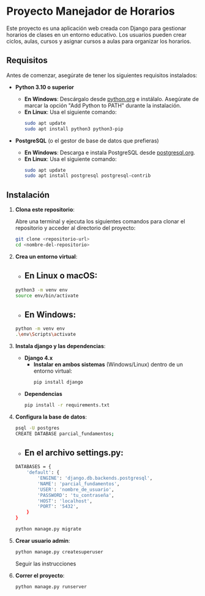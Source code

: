 # Proyecto Manejador de Horarios

Este proyecto es una aplicación web creada con Django para gestionar horarios de clases en un entorno educativo. Los usuarios pueden crear ciclos, aulas, cursos y asignar cursos a aulas para organizar los horarios.

## Requisitos

Antes de comenzar, asegúrate de tener los siguientes requisitos instalados:

- **Python 3.10 o superior**  
  - **En Windows**: Descárgalo desde [python.org](https://www.python.org/downloads/) e instálalo. Asegúrate de marcar la opción "Add Python to PATH" durante la instalación.
  - **En Linux**: Usa el siguiente comando:
    ```bash
    sudo apt update
    sudo apt install python3 python3-pip
    ```

- **PostgreSQL** (o el gestor de base de datos que prefieras)  
  - **En Windows**: Descarga e instala PostgreSQL desde [postgresql.org](https://www.postgresql.org/download/windows/).
  - **En Linux**: Usa el siguiente comando:
    ```bash
    sudo apt update
    sudo apt install postgresql postgresql-contrib
    ```

## Instalación

1. **Clona este repositorio**:
   
   Abre una terminal y ejecuta los siguientes comandos para clonar el repositorio y acceder al directorio del proyecto:
   ```bash
   git clone <repositorio-url>
   cd <nombre-del-repositorio>

2. **Crea un entorno virtual**:   
    - ## En Linux o macOS:
    ```bash
    python3 -m venv env
    source env/bin/activate
    ```

    - ## En Windows:
     ```bash
    python -m venv env
    .\env\Scripts\activate
    ```
    
3. **Instala django y las dependencias**:
    - **Django 4.x**
        - **Instalar en ambos sistemas** (Windows/Linux) dentro de un entorno virtual:
            ```bash
            pip install django
            ```  
    - **Dependencias**    
        ```bash  
        pip install -r requirements.txt
        ```

3. **Configura la base de datos**: 
    ```bash  
    psql -U postgres
    CREATE DATABASE parcial_fundamentos;
    ```
    
    - ## En el archivo settings.py:

    ```bash  
    DATABASES = {
        'default': {
            'ENGINE': 'django.db.backends.postgresql',
            'NAME': 'parcial_fundamentos',
            'USER': 'nombre_de_usuario',
            'PASSWORD': 'tu_contraseña',
            'HOST': 'localhost',
            'PORT': '5432',
        }
    }
    ```

    ```bash 
    python manage.py migrate
      ```

4. **Crear usuario admin**:
    ```bash 
    python manage.py createsuperuser
     ```

    Seguir las instrucciones

5. **Correr el proyecto**:
    ```bash 
    python manage.py runserver
     ```